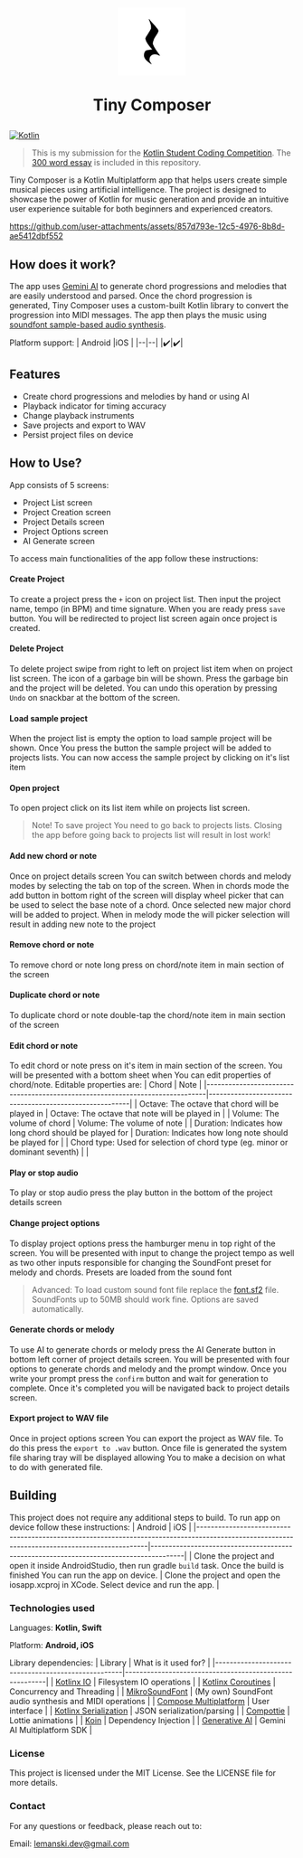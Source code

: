 <h1 align="center"><p><img src="https://raw.githubusercontent.com/lemcoder/TinyComposer/refs/heads/main/iosApp/iosApp/Assets.xcassets/AppIcon.appiconset/AppIcon-40%403x.png"></p><p>Tiny Composer</p></h1>

[![Kotlin](https://img.shields.io/badge/kotlin-2.1.0-blue.svg?logo=kotlin)](http://kotlinlang.org)

> This is my submission for the [Kotlin Student Coding Competition](https://kotlinconf.com/contest/). The [300 word essay](https://raw.githubusercontent.com/lemcoder/TinyComposer/refs/heads/main/Essay.md) is included in this repository.

Tiny Composer is a Kotlin Multiplatform app that helps users create simple musical pieces using artificial intelligence. The project is designed to showcase the power of Kotlin for music generation and provide an intuitive user experience suitable for both beginners and experienced creators.

https://github.com/user-attachments/assets/857d793e-12c5-4976-8b8d-ae5412dbf552


## How does it work?
The app uses [Gemini AI](https://deepmind.google/technologies/gemini/) to generate chord progressions and melodies that are easily understood and parsed. Once the chord progression is generated, Tiny Composer uses a custom-built Kotlin library to convert the progression into MIDI messages. The app then plays the music using [soundfont sample-based audio synthesis](https://en.wikipedia.org/wiki/SoundFont).

Platform support:
| Android |iOS |
|--|--|
|:heavy_check_mark:|:heavy_check_mark:|

## Features
* Create chord progressions and melodies by hand or using AI
* Playback indicator for timing accuracy
* Change playback instruments
* Save projects and export to WAV
* Persist project files on device

## How to Use?

App consists of 5 screens:

* Project List screen
* Project Creation screen
* Project Details screen
* Project Options screen
* AI Generate screen

To access main functionalities of the app follow these instructions:

#### Create Project
To create a project press the `+` icon on project list. Then input the project name, tempo (in BPM) and time signature. When you are ready press `save` button. You will be redirected to project list screen again once project is created.

#### Delete Project
To delete project swipe from right to left on project list item when on project list screen. The icon of a garbage bin will be shown. Press the garbage bin and the project will be deleted. You can undo this operation by pressing `Undo` on snackbar at the bottom of the screen.

#### Load sample project
When the project list is empty the option to load sample project will be shown. Once You press the button the sample project will be added to projects lists. You can now access the sample project by clicking on it's list item

#### Open project
To open project click on its list item while on projects list screen.
> Note! To save project You need to go back to projects lists. Closing the app before going back to projects list will result in lost work!

#### Add new chord or note 
Once on project details screen You can switch between chords and melody modes by selecting the tab on top of the screen. When in chords mode the add button in bottom right of the screen will display wheel picker that can be used to select the base note of a chord. Once selected new major chord will be added to project. When in melody mode the will picker selection will result in adding new note to the project

#### Remove chord or note
To remove chord or note long press on chord/note item in main section of the screen

#### Duplicate chord or note
To duplicate chord or note double-tap the chord/note item in main section of the screen

#### Edit chord or note
To edit chord or note press on it's item in main section of the screen. You will be presented with a bottom sheet when You can edit properties of chord/note. Editable properties are:
| Chord                                                                        | Note                                                   |
|------------------------------------------------------------------------------|--------------------------------------------------------|
| Octave: The octave that chord will be played in                              | Octave: The octave that note will be played in         |
| Volume: The volume of chord                                                  | Volume: The volume of note                             |
| Duration: Indicates how long chord should be played for                      | Duration: Indicates how long note should be played for |
| Chord type: Used for selection of chord type (eg. minor or dominant seventh) |                                                        |

#### Play or stop audio
To play or stop audio press the play button in the bottom of the project details screen

#### Change project options
To display project options press the hamburger menu in top right of the screen. You will be presented with input to change the project tempo as well as two other inputs responsible for changing the SoundFont preset for melody and chords. Presets are loaded from the sound font
> Advanced: To load custom sound font file replace the [font.sf2](https://github.com/lemcoder/TinyComposer/blob/main/shared/src/commonMain/composeResources/files/font.sf2) file. SoundFonts up to 50MB should work fine.
Options are saved automatically.

#### Generate chords or melody
To use AI to generate chords or melody press the AI Generate button in bottom left corner of project details screen. You will be presented with four options to generate chords and melody and the prompt window. Once you write your prompt press the `confirm` button and wait for generation to complete. Once it's completed you will be navigated back to project details screen.

#### Export project to WAV file
Once in project options screen You can export the project as WAV file. To do this press the `export to .wav` button. Once file is generated the system file sharing tray will be displayed allowing You to make a decision on what to do with generated file.

## Building
This project does not require any additional steps to build. To run app on device follow these instructions:
| Android                                                                                                                                      | iOS                                                                                   |
|----------------------------------------------------------------------------------------------------------------------------------------------|---------------------------------------------------------------------------------------|
| Clone the project and open it inside AndroidStudio, then run gradle `build` task.  Once the build is finished You can run the app on device. | Clone the project and open the iosapp.xcproj in XCode. Select device and run the app. |

### Technologies used

Languages: <b>Kotlin, Swift</b>

Platform: <b>Android, iOS</b>

Library dependencies:
| Library                                            | What is it used for?                                   |
|----------------------------------------------------|--------------------------------------------------------|
| [Kotlinx IO](https://github.com/Kotlin/kotlinx-io)               | Filesystem IO operations                               |
| [Kotlinx Coroutines](https://github.com/Kotlin/kotlinx.coroutines)       | Concurrency and Threading                              |
| [MikroSoundFont](https://github.com/lemcoder/MikroSoundFont)         | (My own) SoundFont audio synthesis and MIDI operations |
| [Compose Multiplatform](https://github.com/JetBrains/compose-multiplatform) | User interface                                         |
| [Kotlinx Serialization](https://github.com/Kotlin/kotlinx.serialization)    | JSON serialization/parsing                             |
| [Compottie](https://github.com/alexzhirkevich/compottie)        | Lottie animations                                      |
| [Koin](https://github.com/InsertKoinIO/koin)               | Dependency Injection                                   |
| [Generative AI](https://github.com/PatilShreyas/generative-ai-kmp)  | Gemini AI Multiplatform SDK                            |


### License
This project is licensed under the MIT License. See the LICENSE file for more details.

### Contact
For any questions or feedback, please reach out to:

Email: lemanski.dev@gmail.com
